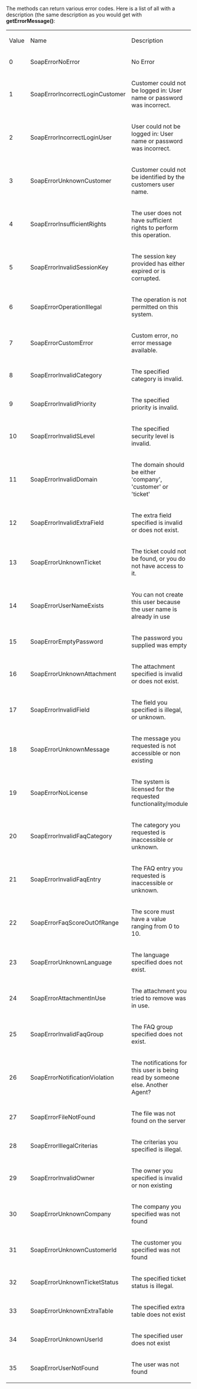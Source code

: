 <properties date="2016-06-24"
SortOrder="190"
/>

The methods can return various error codes. Here is a list of all with a description (the same description as you would get with **getErrorMessage()**:

 

<table>
<colgroup>
<col width="33%" />
<col width="33%" />
<col width="33%" />
</colgroup>
<tbody>
<tr class="odd">
<td><p>Value</p></td>
<td><p>Name</p></td>
<td><p>Description</p></td>
</tr>
<tr class="even">
<td><p>0</p></td>
<td><p>SoapErrorNoError</p></td>
<td><p>No Error</p></td>
</tr>
<tr class="odd">
<td><p>1</p></td>
<td><p>SoapErrorIncorrectLoginCustomer</p></td>
<td><p>Customer could not be logged in: User name or password was incorrect.</p></td>
</tr>
<tr class="even">
<td><p>2</p></td>
<td><p>SoapErrorIncorrectLoginUser</p></td>
<td><p>User could not be logged in: User name or password was incorrect.</p></td>
</tr>
<tr class="odd">
<td><p>3</p></td>
<td><p>SoapErrorUnknownCustomer</p></td>
<td><p>Customer could not be identified by the customers user name.</p></td>
</tr>
<tr class="even">
<td><p>4</p></td>
<td><p>SoapErrorInsufficientRights</p></td>
<td><p>The user does not have sufficient rights to perform this operation.</p></td>
</tr>
<tr class="odd">
<td><p>5</p></td>
<td><p>SoapErrorInvalidSessionKey</p></td>
<td><p>The session key provided has either expired or is corrupted.</p></td>
</tr>
<tr class="even">
<td><p>6</p></td>
<td><p>SoapErrorOperationIllegal</p></td>
<td><p>The operation is not permitted on this system.</p></td>
</tr>
<tr class="odd">
<td><p>7</p></td>
<td><p>SoapErrorCustomError</p></td>
<td><p>Custom error, no error message available.</p></td>
</tr>
<tr class="even">
<td><p>8</p></td>
<td><p>SoapErrorInvalidCategory</p></td>
<td><p>The specified category is invalid.</p></td>
</tr>
<tr class="odd">
<td><p>9</p></td>
<td><p>SoapErrorInvalidPriority</p></td>
<td><p>The specified priority is invalid.</p></td>
</tr>
<tr class="even">
<td><p>10</p></td>
<td><p>SoapErrorInvalidSLevel</p></td>
<td><p>The specified security level is invalid.</p></td>
</tr>
<tr class="odd">
<td><p>11</p></td>
<td><p>SoapErrorInvalidDomain</p></td>
<td><p>The domain should be either 'company', 'customer' or 'ticket'</p></td>
</tr>
<tr class="even">
<td><p>12</p></td>
<td><p>SoapErrorInvalidExtraField</p></td>
<td><p>The extra field specified is invalid or does not exist.</p></td>
</tr>
<tr class="odd">
<td><p>13</p></td>
<td><p>SoapErrorUnknownTicket</p></td>
<td><p>The ticket could not be found, or you do not have access to it.</p></td>
</tr>
<tr class="even">
<td><p>14</p></td>
<td><p>SoapErrorUserNameExists</p></td>
<td><p>You can not create this user because the user name is already in use</p></td>
</tr>
<tr class="odd">
<td><p>15</p></td>
<td><p>SoapErrorEmptyPassword</p></td>
<td><p>The password you supplied was empty</p></td>
</tr>
<tr class="even">
<td><p>16</p></td>
<td><p>SoapErrorUnknownAttachment</p></td>
<td><p>The attachment specified is invalid or does not exist.</p></td>
</tr>
<tr class="odd">
<td><p>17</p></td>
<td><p>SoapErrorInvalidField</p></td>
<td><p>The field you specified is illegal, or unknown.</p></td>
</tr>
<tr class="even">
<td><p>18</p></td>
<td><p>SoapErrorUnknownMessage</p></td>
<td><p>The message you requested is not accessible or non existing</p></td>
</tr>
<tr class="odd">
<td><p>19</p></td>
<td><p>SoapErrorNoLicense</p></td>
<td><p>The system is licensed for the requested functionality/module</p></td>
</tr>
<tr class="even">
<td><p>20</p></td>
<td><p>SoapErrorInvalidFaqCategory</p></td>
<td><p>The category you requested is inaccessible or unknown.</p></td>
</tr>
<tr class="odd">
<td><p>21</p></td>
<td><p>SoapErrorInvalidFaqEntry</p></td>
<td><p>The FAQ entry you requested is inaccessible or unknown.</p></td>
</tr>
<tr class="even">
<td><p>22</p></td>
<td><p>SoapErrorFaqScoreOutOfRange</p></td>
<td><p>The score must have a value ranging from 0 to 10.</p></td>
</tr>
<tr class="odd">
<td><p>23</p></td>
<td><p>SoapErrorUnknownLanguage</p></td>
<td><p>The language specified does not exist.</p></td>
</tr>
<tr class="even">
<td><p>24</p></td>
<td><p>SoapErrorAttachmentInUse</p></td>
<td><p>The attachment you tried to remove was in use.</p></td>
</tr>
<tr class="odd">
<td><p>25</p></td>
<td><p>SoapErrorInvalidFaqGroup</p></td>
<td><p>The FAQ group specified does not exist.</p></td>
</tr>
<tr class="even">
<td><p>26</p></td>
<td><p>SoapErrorNotificationViolation</p></td>
<td><p>The notifications for this user is being read by someone else. Another Agent?</p></td>
</tr>
<tr class="odd">
<td><p>27</p></td>
<td><p>SoapErrorFileNotFound</p></td>
<td><p>The file was not found on the server</p></td>
</tr>
<tr class="even">
<td><p>28</p></td>
<td><p>SoapErrorIllegalCriterias</p></td>
<td><p>The criterias you specified is illegal.</p></td>
</tr>
<tr class="odd">
<td><p>29</p></td>
<td><p>SoapErrorInvalidOwner</p></td>
<td><p>The owner you specified is invalid or non existing</p></td>
</tr>
<tr class="even">
<td><p>30</p></td>
<td><p>SoapErrorUnknownCompany</p></td>
<td><p>The company you specified was not found</p></td>
</tr>
<tr class="odd">
<td><p>31</p></td>
<td><p>SoapErrorUnknownCustomerId</p></td>
<td><p>The customer you specified was not found</p></td>
</tr>
<tr class="even">
<td><p>32</p></td>
<td><p>SoapErrorUnknownTicketStatus</p></td>
<td><p>The specified ticket status is illegal.</p></td>
</tr>
<tr class="odd">
<td><p>33</p></td>
<td><p>SoapErrorUnknownExtraTable</p></td>
<td><p>The specified extra table does not exist</p></td>
</tr>
<tr class="even">
<td><p>34</p></td>
<td><p>SoapErrorUnknownUserId</p></td>
<td><p>The specified user does not exist</p></td>
</tr>
<tr class="odd">
<td><p>35</p></td>
<td><p>SoapErrorUserNotFound</p></td>
<td><p>The user was not found</p></td>
</tr>
</tbody>
</table>

